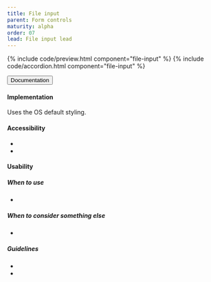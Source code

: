 ```yaml
---
title: File input
parent: Form controls
maturity: alpha
order: 07
lead: File input lead
---
```


{% include code/preview.html component="file-input" %}
{% include code/accordion.html component="file-input" %}
<div class="accordion-bordered">
  <button class="button-unstyled accordion-button"
      aria-expanded="true" aria-controls="date-input-docs">
    Documentation
  </button>
  <div id="date-input-docs" aria-hidden="false" class="accordion-content">
    <h4 class="heading">Implementation</h4>
    <p>Uses the OS default styling.</p>
    <h4 class="heading">Accessibility</h4>
    <ul class="content-list">
      <li></li>
      <li></li>
    </ul>
    <h4 class="heading">Usability</h4>
    <h5>When to use</h5>
    <ul class="content-list">
      <li></li>
    </ul>
    <h5>When to consider something else</h5>
    <ul class="content-list">
      <li></li>
    </ul>
    <h5>Guidelines</h5>
    <ul class="content-list">
      <li></li>
      <li></li>
    </ul>
  </div>
</div>
